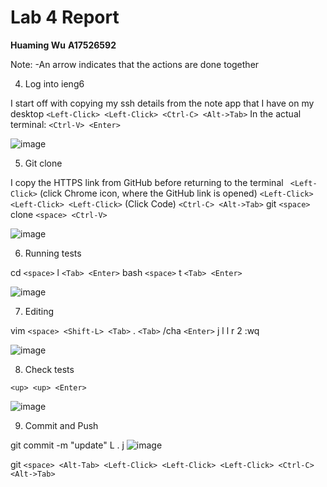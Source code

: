 # Lab 4 Report
**Huaming Wu**
**A17526592**

Note: 
-An arrow indicates that the actions are done together

4. Log into ieng6

  I start off with copying my ssh details from the note app that I have on my desktop
  `<Left-Click> <Left-Click> <Ctrl-C> <Alt->Tab>`
  In the actual terminal:
  `<Ctrl-V> <Enter>`

  ![image](https://github.com/hwu27/cse15l-lab-reports/assets/130116077/8828be34-02f1-4569-9492-c4927adfaadf)

5. Git clone
    
  I copy the HTTPS link from GitHub before returning to the terminal
 ` <Left-Click>` (click Chrome icon, where the GitHub link is opened)
  `<Left-Click> <Left-Click> <Left-Click>` (Click Code) `<Ctrl-C> <Alt->Tab>`
  git `<space>` clone `<space> <Ctrl-V>`

  ![image](https://github.com/hwu27/cse15l-lab-reports/assets/130116077/2da682f3-5022-409c-ab87-ca2be3c2b8f7)

6. Running tests

  cd `<space>` l `<Tab> <Enter>`
  bash `<space>` t `<Tab> <Enter>`
 
  ![image](https://github.com/hwu27/cse15l-lab-reports/assets/130116077/9130ad5f-a1b8-422a-b5b0-bc26f5dfa349)

7. Editing
    
  vim `<space> <Shift-L> <Tab>` . `<Tab>`
  /cha `<Enter>` j l l r 2
  :wq <Enter>
    
  ![image](https://github.com/hwu27/cse15l-lab-reports/assets/130116077/3a8ab014-212e-4268-94fe-ccfb430df6d4)  

8. Check tests
    
  `<up> <up> <Enter>`
    
  ![image](https://github.com/hwu27/cse15l-lab-reports/assets/130116077/992c4f2b-fe65-46c4-a120-e960a94bf778)
      
9. Commit and Push

  git <space> commit <space> -m "update" L <Tab> . j <Tab>
  ![image](https://github.com/hwu27/cse15l-lab-reports/assets/130116077/3017134d-085b-4d1f-9030-0eec7b535579)
  
  git `<space> <Alt-Tab> <Left-Click> <Left-Click> <Left-Click> <Ctrl-C> <Alt->Tab>`

